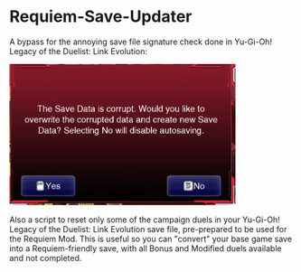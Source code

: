 # Requiem-Save-Updater
A bypass for the annoying save file signature check done in Yu-Gi-Oh! Legacy of the Duelist: Link Evolution:

<img src="https://github.com/ArthurGiannotta/Requiem-Save-Updater/blob/main/Check.png?raw=true" width="400" height="250" />

Also a script to reset only some of the campaign duels in your Yu-Gi-Oh! Legacy of the Duelist: Link Evolution save file, pre-prepared to be used for the Requiem Mod. This is useful so you can "convert" your base game save into a Requiem-friendly save, with all Bonus and Modified duels available and not completed.
